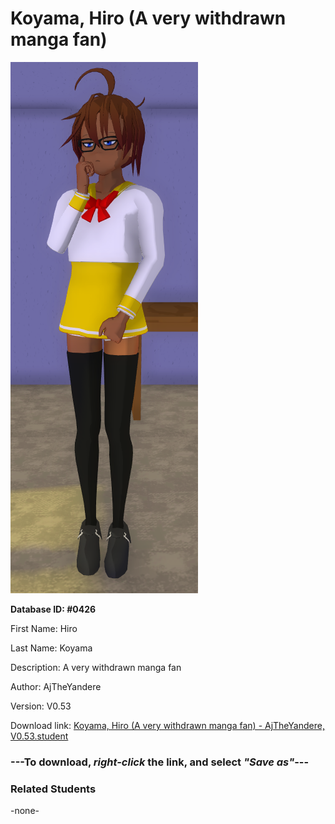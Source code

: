 # Koyama, Hiro (A very withdrawn manga fan)

<img src="../../Files/Images/Koyama, Hiro (A very withdrawn manga fan).png" title="Koyama, Hiro (A very withdrawn manga fan) - AjTheYandere, V0.53">

**Database ID: #0426**

First Name: Hiro

Last Name: Koyama

Description: A very withdrawn manga fan

Author: AjTheYandere

Version: V0.53

Download link: <a href="https://raw.githubusercontent.com/Arbiter1223/Daigaku-Gurashi-Custom-Students/master/Files/Student%20Files/Koyama%2C%20Hiro%20(A%20very%20withdrawn%20manga%20fan)%20-%20AjTheYandere%2C%20V0.53.student">Koyama, Hiro (A very withdrawn manga fan) - AjTheYandere, V0.53.student</a>

### ---**To download, _right-click_ the link, and select _"Save as"_**---

### Related Students

-none-
